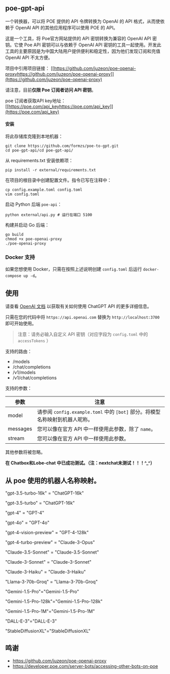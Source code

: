 ## poe-gpt-api
一个转换器，可以将 POE 提供的 API 令牌转换为 OpenAI 的 API 格式，从而使依赖于 OpenAI API 的其他应用程序可以使用 POE 的 API。

这是一个工具，将 Poe官方网站提供的 API 密钥转换为兼容的 OpenAI API 密钥。它使 Poe API 密钥可以与依赖于 OpenAI API 密钥的工具一起使用。开发此工具的主要原因是为中国大陆用户提供便利和稳定性，因为他们发现订阅和充值 OpenAI API 不太方便。

项目中引用项目链接： [[https://github.com/juzeon/poe-openai-proxyhttps://github.com/juzeon/poe-openai-proxy]](https://github.com/juzeon/poe-openai-proxy)

请注意，目前**仅限 Poe 订阅者访问 API 密钥**。

poe 订阅者获取API key地址：[[https://poe.com/api_keyhttps://poe.com/api_key]](https://poe.com/api_key)

#### 安装

将此存储库克隆到本地机器：

```
git clone https://github.com/formzs/poe-to-gpt.git
cd poe-gpt-api/cd poe-gpt-api/
```

从 requirements.txt 安装依赖项：

```
pip install -r external/requirements.txt
```

在项目的根目录中创建配置文件。指令已写在注释中：

```
cp config.example.toml config.toml
vim config.toml
```

启动 Python 后端 `poe-api`：

```
python external/api.py # 运行在端口 5100
```

构建并启动 Go 后端：

```
go build
chmod +x poe-openai-proxy
./poe-openai-proxy
```

### Docker 支持

如果您想使用 Docker，只需在按照上述说明创建 `config.toml` 后运行 `docker-compose up -d`。

## 使用

请查看 [OpenAI 文档](https://platform.openai.com/docs/api-reference/chat/create) 以获取有关如何使用 ChatGPT API 的更多详细信息。

只需在您的代码中将 `https://api.openai.com` 替换为 `http://localhost:3700` 即可开始使用。
> 注意：请务必输入自定义 API 密钥（对应字段为 `config.toml` 中的 `accessTokens` ）

支持的路由：

- /models
- /chat/completions
- /v1/models
- /v1/chat/completions

支持的参数：

| 参数      | 注意                                                         |
| --------- | ------------------------------------------------------------ |
| model     | 请参阅 `config.example.toml` 中的 `[bot]` 部分。将模型名称映射到机器人昵称。 |
| messages  | 您可以像在官方 API 中一样使用此参数，除了 `name`。         |
| stream    | 您可以像在官方 API 中一样使用此参数。                      |

其他参数将被忽略。

**在 Chatbox和Lobe-chat 中已成功测试。（注：nextchat未测试！！！^_^）**

## 从 poe 使用的机器人名称映射。
"gpt-3.5-turbo-16k" = "ChatGPT-16k"

"gpt-3.5-turbo" = "ChatGPT-16k"

"gpt-4" = "GPT-4"

"gpt-4o" = "GPT-4o"

"gpt-4-vision-preview" = "GPT-4-128k"

"gpt-4-turbo-preview" = "Claude-3-Opus"

"Claude-3.5-Sonnet" = "Claude-3.5-Sonnet"

"Claude-3-Sonnet" = "Claude-3-Sonnet"

"Claude-3-Haiku" = "Claude-3-Haiku"

"Llama-3-70b-Groq" = "Llama-3-70b-Groq"

"Gemini-1.5-Pro"="Gemini-1.5-Pro"

"Gemini-1.5-Pro-128k"="Gemini-1.5-Pro-128k"

"Gemini-1.5-Pro-1M"="Gemini-1.5-Pro-1M"

"DALL-E-3"="DALL-E-3"

"StableDiffusionXL"="StableDiffusionXL"

## 鸣谢
- https://github.com/juzeon/poe-openai-proxy
- https://developer.poe.com/server-bots/accessing-other-bots-on-poe
